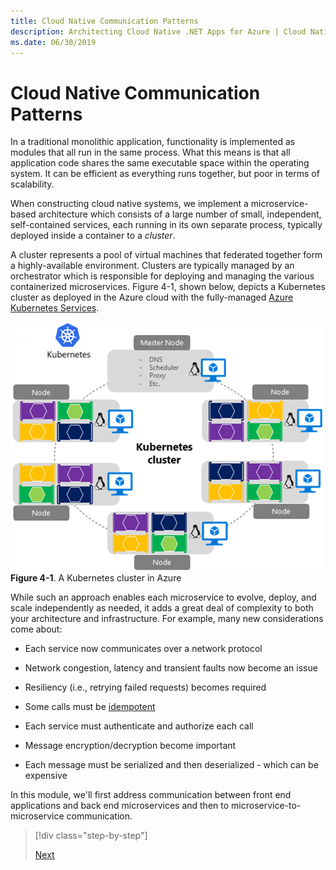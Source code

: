 ```yaml
---
title: Cloud Native Communication Patterns
description: Architecting Cloud Native .NET Apps for Azure | Cloud Native Communication Patterns
ms.date: 06/30/2019
---
```

# Cloud Native Communication Patterns

In a traditional monolithic application, functionality is implemented as modules that all run in the same process. What this means is that all application code shares the same executable space within the operating system. It can be efficient as everything runs together, but poor in terms of  scalability.

When constructing cloud native systems, we implement a microservice-based architecture which consists of a large number of small, independent, self-contained services, each running in its own separate process, typically deployed inside a container to a *cluster*.

A cluster represents a pool of virtual machines that federated together form a highly-available environment. Clusters are typically managed by an orchestrator which is responsible for deploying and managing the various containerized microservices. Figure 4-1, shown below, depicts a Kubernetes cluster as deployed in the Azure cloud with the fully-managed [Azure Kubernetes Services](https://docs.microsoft.com/en-us/azure/aks/intro-kubernetes).

![A Kubernetes cluster in Azure](media/kubernetes-cluster-in-azure.png)
**Figure 4-1**. A Kubernetes cluster in Azure

While such an approach enables each microservice to evolve, deploy, and scale independently as needed, it adds a great deal of complexity to both your architecture and infrastructure. For example, many new considerations come about:

- Each service now communicates over a network protocol

- Network congestion, latency and transient faults now become an issue

- Resiliency (i.e., retrying failed requests) becomes required

- Some calls must be [idempotent](https://www.restapitutorial.com/lessons/idempotency.html)

- Each service must authenticate and authorize each call

- Message encryption/decryption become important

- Each message must be serialized and then deserialized - which can be     expensive

In this module, we'll first address communication between front end applications and back end microservices and then to microservice-to-microservice communication.

>[!div class="step-by-step"]
><!--[Previous](communication-considerations.md)-->
>[Next](communication-considerations.md)


